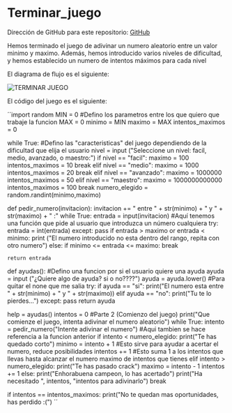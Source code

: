 # Terminar_juego
Dirección de GitHub para este repositorio: [GitHub](https://github.com/joseluis031/Terminar_juego.git)

Hemos terminado el juego de adivinar un numero aleatorio entre un valor minimo y maximo. Además, hemos introducido varios niveles de dificultad, y hemos establecido un numero de intentos máximos para cada nivel



El diagrama de flujo es el siguiente:


![TERMINAR JUEGO](https://user-images.githubusercontent.com/91721888/141647143-42e6584a-b8a9-4023-8255-e848f4d8436b.png)



El código del juego es el siguiente:

´´import random
MIN = 0  #Defino los parametros entre los que quiero que trabaje la funcion 
MAX = 0
minimo = MIN
maximo = MAX
intentos_maximos = 0

while True: #Defino las "caracteristicas" del juego dependiendo de la dificultad que elija el usuario
    nivel = input ("Seleccione un nivel: facil, medio, avanzado, o maestro:")
    if nivel == "facil":
            maximo = 100
            intentos_maximos = 10
            break
    elif nivel == "medio":
            maximo = 1000
            intentos_maximos = 20
            break
    elif nivel == "avanzado":
            maximo = 1000000
            intentos_maximos = 50
    elif nivel == "maestro":
            maximo = 1000000000000
            intentos_maximos = 100
            break
numero_elegido = random.randint(minimo,maximo)

def pedir_numero(invitacion):
    invitacion += " entre " + str(minimo) + " y " + str(maximo) + " :"
    while True:
        entrada = input(invitacion)  #Aquí tenemos una función que pide al usuario que introduzca un número cualquiera
        try:
            entrada = int(entrada)
        except:
            pass
        if entrada > maximo or entrada < minimo:
            print ("El numero introducido no esta dentro del rango, repita con otro numero")
        else:
            if minimo <= entrada <= maximo:
                break

    return entrada

def ayudas(): #Defino una funcion por si el usuario quiere una ayuda
    ayuda = input ("¿Quiere algo de ayuda? si o no????")
    ayuda = ayuda.lower() #Para quitar el none que me salia
    try:
        if ayuda == "si":
            print("El numero esta entre " + str(minimo) + " y " + str(maximo))
        elif ayuda == "no":
            print("Tu te lo pierdes...")
    except:
        pass
    return ayuda

help = ayudas()
intentos = 0
#Parte 2 (Comienzo del juego)
print("Que comienze el juego, intenta adivinar el numero aleatorio")
while True:
    intento = pedir_numero("Intente adivinar el numero") #Aqui tambien se hace referencia a la funcion anterior
    if intento < numero_elegido:
        print("Te has quedado corto")
        minimo = intento + 1 #Esto sirve para ayudar a acertar el numero, reduce posibilidades
        intentos += 1 #Esto suma 1 a los intentos que llevas hasta alcanzar el numero maximo de intentos que tienes
    elif intento > numero_elegido:
        print("Te has pasado crack")
        maximo = intento - 1
        intentos += 1
    else:
        print("Enhorabuena campeon, lo has acertado")
        print("Ha necesitado ", intentos, "intentos para adivinarlo")
        break

if intentos == intentos_maximos:
    print("No te quedan mas oportunidades, has perdido :(") ´´
